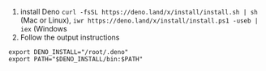 1. install Deno `curl -fsSL https://deno.land/x/install/install.sh | sh` (Mac or Linux), `iwr https://deno.land/x/install/install.ps1 -useb | iex` (Windows
2. Follow the output instructions
  ```Manually add the directory to your $HOME/.bash_profile (or similar)
  export DENO_INSTALL="/root/.deno"  
  export PATH="$DENO_INSTALL/bin:$PATH"
  ```
